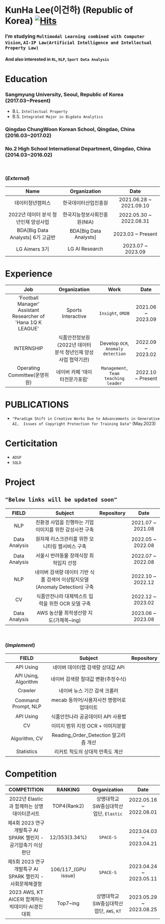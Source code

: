 # KunHa Lee(이건하) (Republic of Korea) [![Hits](https://hits.seeyoufarm.com/api/count/incr/badge.svg?url=https%3A%2F%2Fgithub.com%2FLeeKunHa%2FLeeKunHa&count_bg=%2349AA00&title_bg=%23000000&icon=verizon.svg&icon_color=%23FFFFFF&title=hits&edge_flat=false)](https://hits.seeyoufarm.com)

### I’m studying `Multimodal Learning combined with Computer Vision`, `AI-IP Law(Artificial Intelligence and Intellectual Property Law)`
#### And also interested in `RL`, `NLP`, `Sport Data Analysis`

# Education
### Sangmyung University, Seoul, Republic of Korea (2017.03~Present)
- B.L. `Intellectual Property`
- B.S. `Integrated Major in Bigdata Analytics`
### Qingdao ChungWoon Korean School, Qingdao, China (2016.03~2017.02)
### No.2 High School International Department, Qingdao, China (2014.03~2016.02)
<br/>

### (_External_)
| Name | Organization | Date |
| :----: | :----: | :----: |
| 데이터청년캠퍼스 | 한국데이터산업진흥원 | 2021.06.28 ~ 2021.09.10 |
| 2022년 데이터 분석 청년인재 양성사업 | 한국지능정보사회진흥원(NIA) | 2022.05.30 ~ 2022.08.31 |
| BDA[Big Data Analysts] 6기 고급반 | BDA[Big Data Analysts] | 2023.03 ~ Present |
| LG Aimers 3기 | LG AI Research | 2023.07 ~ 2023.09 |
  
# Experience
| Job | Organization | Work | Date |
| :----: | :----: | :----: | :----: |
| 'Football Manager' Assistant Researcher of 'Hana 1Q K LEAGUE' | Sports Interactive | `Insight`, `ORDB` | 2021.06 ~ 2023.09 |
|  INTERNSHIP | 식품안전정보원(2022년 데이터 분석 청년인재 양성사업 협약기관) | Develop `OCR`, `Anomaly detection` | 2022.09 ~ 2023.02 |
| Operating Committee(운영위원) | 네이버 카페 '데이터전문가포럼' | `Management`, `Team teaching leader` | 2022.10 ~ Present |

# PUBLICATIONS
- `"Paradigm Shift in Creative Works Due to Advancements in Generative AI,  Issues of Copyright Protection for Training Data"` (May.2023)

# Certicitation
- `ADSP`
- `SQLD`

# Project
## `"Below links will be updated soon"`
| FIELD | Subject | Repository | Date |
| :----: | :----: | :----: | :----: |
| NLP | 친환경 사업을 진행하는 기업 이미지를 위한 감성사전 구축 |  | 2021.07 ~ 2021.08 |
| Data Analysis | 원자재 리스크관리를 위한 모니터링 웹서비스 구축 |  | 2022.05 ~ 2022.08 |
| Data Analysis | 서울시 반려동물 장례식장 최적입지 선정 |  | 2022.07 ~ 2022.08 |
| NLP | 네이버 검색량 데이터 기반 식품 검색어 이상탐지모델(Anomaly Detection) 구축 |  | 2022.10 ~ 2022.12 |
| CV  | 식품안전나라 대체텍스트 입력을 위한 OCR 모델 구축 |  | 2022.12 ~ 2023.02 |
| Data Analysis | AWS 농산물 최적생산량 지도(가제목~ing) |  | 2023.06 ~ 2023.08 |
<br/>

### (_Implement_)
| FIELD | Subject | Repository |
| :----: | :----: | :----: |
| API Using | 네이버 데이터랩 검색량 상대값 API | |
| API Using, Algorithm | 네이버 검색량 절대값 변환(추정수식) | |
| Crawler | 네이버 뉴스 기간 검색 크롤러 | |
| Command Prompt, NLP | mecab 동의어/사용자사전 명령어로 업데이트 | |
| API Using | 식품안전나라 공공데이터 API 사용법 | |
| CV | 이미지 범위 지정 OCR + 이미지분할 | |
| Algorithm, CV | Reading_Order_Detection 알고리즘 개선 | |
| Statistics | 리커트 척도의 상대적 만족도 계산 | |

# Competition
| COMPETITION | RANKING | Organization | Date |
| :----: | :----: | :----: | :----: |
| 2022년 Elastic과 함께하는 상명 데이터콘서트 | TOP4(Rank2) | 상명대학교 SW중심대학산업단, `Elastic` | 2022.05.16 ~ 2022.08.01 |
| 제4회 2023 연구개발특구 AI SPARK 챌린지 - 공기압축기 이상 판단 | 12/353(3.34%) | `SPACE-S` | 2023.04.03 ~ 2023.04.21 |
| 제5회 2023 연구개발특구 AI SPARK 챌린지 - 사회문제해결형  | 106/117_(GPU issue) | `SPACE-S` | 2023.04.24 ~ 2023.05.11 |
| 2023 AWS, KT AICE와 함께하는 빅데이터·AI경진대회 | Top7~ing | 상명대학교 SW중심대학산업단, `AWS`, `KT` | 2023.05.29 ~ 2023.08.25 |

